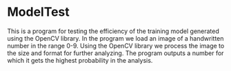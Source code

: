 # ModelTest

This is a program for testing the efficiency of the training model generated using the OpenCV library. In the program we load an image of a handwritten number in the range 0-9.
Using the OpenCV library we process the image to the size and format for further analyzing. The program outputs a number for which it gets the
highest probability in the analysis.
